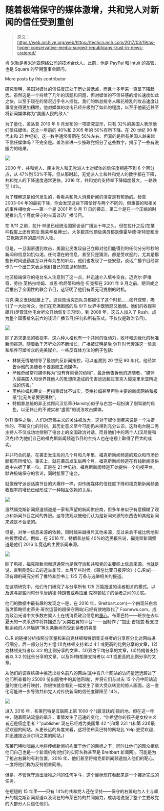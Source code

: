 # 随着极端保守的媒体激增，共和党人对新闻的信任受到重创 

> 原文：<https://web.archive.org/web/https://techcrunch.com/2017/03/19/as-hyper-conservative-media-surged-republicans-trust-in-news-cratered/>

肯·米勒是奥米迪亚网络公司的技术合伙人。此前，他是 PayPal 和 Intuit 的高管，也是 Square 的早期董事会顾问。

More posts by this contributor

研究表明，美国对媒体的信任度正处于历史最低点，而且十多年来一直呈下降趋势。虽然这是一个持续了几年的话题和问题，但对媒体的不信任感的增长速度如此之快，以至于现在的情况近乎令人担忧。我们的新总统令人眼花缭乱的攻击速度让事情变得更加糟糕，他对媒体的攻击已经升级到了如此的程度，以至于他最近甚至将新闻媒体称为“美国人民的敌人”

为了量化，盖洛普 2016 年 9 月发布的一项研究显示，只有 32%的美国人表示他们信任媒体。这比一年前的 40%和 2005 年的 50%有所下降。在 20 世纪 90 年代末和 21 世纪初，这一数字通常徘徊在 50%左右。但真的是所有美国人越来越不信任媒体吗？不完全是。盖洛普进一步按政党细分了这些数字，揭示了一些有说服力的结果。

![](img/36a40631f49eeb9f2ad33680fe0b7fd5.png)

2000 年，共和党人、民主党人和无党派人士对媒体的信任度相差不到 6 个百分点，从 47%到 53%不等。但从那时起，无党派人士和共和党人的数字都在下降，共和党人的下降速度通常更快。2016 年，共和党的支持率下降幅度最大，一路跌至 14%。

为了理解这是如何发生的，看看共和党人消费新闻的演变是有帮助的。检查 2003-04 年的最初下降，你会发现这些下降恰好与两个不同的，但重要的和相关的事件相吻合——第一个是 2001 年 9 月 11 日的袭击，第二个是在一个压缩的时期推出几个高度保守的长篇谈话广播节目。

在 9/11 之前，拉什·林堡已经统治国家谈话广播达十年之久。但在拉什之后(在某种程度上还有劳拉·施莱辛格博士)，大多数其他顶级演员都是像霍华德·斯特恩和唐·艾默斯这样的晨间秀人物。

但是，一旦国家遭到攻击，美国公民发现自己立即对他们能得到的任何分分秒秒的新闻和信息如饥似渴。任何潜在的信息，甚至只是猜测，都是受欢迎的，尤其是那些长时间通勤甚至以开车为生的听众。他们也发现了一些安慰，谈话广播节目经常作为一个出口来表达他们自己的意见和愤怒。

地区极端保守的电台名人注意到了这一点，并迅速介入填补空白。迈克尔·萨维奇、劳拉·英格拉哈姆、肖恩·哈尼蒂和格伦·贝克都在 2001 年 9 月之前、期间或之后推出了全国性的联合节目，这证明了他们有着无可挑剔的时机。

马克·莱文很快就跟上了。这些政治突击队员都抓住了这个时机……张开双臂，吸引了一大批听众，他们在充满困惑的后 9/11 世界中既愤怒又脆弱。他们的收视率飙升(尽管其他电台听众开始恢复旧习惯)，到 2008 年，这五人加入了 Rush，成为整个国家排名前六的谈话广播节目(任何和所有形式，不仅仅是政治节目)。

![](img/7f342d1c9fd8ce402032a6363725fe2b.png)

除了追求更高的收视率，这六种人格也有一个共同的驱动力，败坏和边缘化的标准新闻报道。随着数千万听众的不断增长，广播被证明是后 9/11 时代传递这一信息和培养可塑听众的完美媒介。一些反媒体方法的例子包括:

*   林堡无情地领导了最初的反新闻指控，可以追溯到 20 世纪 90 年代，他经常告诉他的追随者不要追随主流媒体。
*   萨维奇经常将媒体称为“没有脊梁骨的动物”，最近他告诉他的追随者，“媒体入侵美国人和世界其他人的思想所造成的伤害远远超过普京入侵克里米亚所造成的伤害。”
*   英格拉姆和莱文一再指责媒体不诚实，英格拉姆甚至声称主要的新闻网络和报纸“比无关紧要更糟糕”。
*   特朗普总统的非正式顾问汉尼蒂(Hannity)似乎与白宫一起扮演了副驾驶的角色，以无休止的不诚实和“虚假”的说法攻击媒体。

9/11 事件之后，人们对恐怖主义的关注被放大，这对于媒体消费来说是一个决定性的、不断变化的时刻，其历史意义至今可能仍未得到充分认识。这群电台脱口秀主持人不仅成功地控制了电台上的全国政治对话，而且他们中的两个人(汉尼提和贝克)作为他们自己的福克斯新闻频道节目的主持人也在电视上取得了巨大的成功。

并非巧合的是，在袭击发生后的几个月和几年里，福克斯新闻频道的观众和市场份额都有所增加。事实上，就在袭击发生后两个月，福克斯新闻频道在有线新闻提供商中占据了第一位。正是在 21 世纪初，福克斯新闻频道开始提供一个电视平台，默许极端保守的言论，同时接管了电台。

就像保守派谈话类节目的大爆炸一样，对传统媒体的信任度下降和福克斯新闻频道收视率的增长已经形成了一种相互依赖的关系。

![](img/daf853026220ad545230e73a1efb1b60.png)

虽然福克斯新闻频道频道是一家有声望的新闻供应商，但多年来似乎有意模糊了观点和新闻节目之间的界限。这导致观众被他们认为是新闻来源的东西告知其他新闻来源是不合法的。

但是，对单一信息来源的依赖，同时越来越排斥其他来源，反过来会不成比例地影响投票模式。例如，在 2016 年，特朗普总统 40%的选民报告说，福克斯新闻频道是他们 2016 年竞选的主要新闻来源。

![](img/9f4141caef0506bbfb523db9261ef0f4.png)

除了电视，福克斯新闻频道通常也是保守派和共和党的主要网上信息来源。也就是说，直到刚刚过去的选举季节。本月早些时候,《哥伦比亚日报评论》( CJR)的一项有趣的研究分析了推特和脸书上 125 万条与选举相关的报道。

在这项研究中，他们专门研究了与分享所有 125 万篇报道的读者相关的模式，以及这与那些同时分享唐纳德·特朗普或希拉里·克林顿帖子的读者之间的关联。

他们的数据中最有趣的发现之一是，在 2016 年，Breitbart.com(一个由现任白宫首席策略师史蒂夫·班农运营的超保守网站)已经有效地取代了 Foxnews.com，成为政治光谱中大多数右翼人士在线消费政治信息的[重心](https://web.archive.org/web/20221215152255/https://cdn.cjr.org/wp-content/uploads/2017/03/Facebook-Image-1.jpg)。布莱巴特——班农在去年夏天的一次采访中将其描述为“另类右翼的平台”——因制作了“加比·吉福兹:枪支控制运动的人体盾牌”等头条新闻而受到读者的喜爱

CJR 的链接分析按照分享量和来自克林顿和特朗普支持者的分享百分比对网站进行细分，后一部分分为五组:(1)克林顿支持者以 4:1 或更高的比例分享的文章，(2)克林顿支持者以 3:2 的比例分享的文章，(3)双方平均分享的文章，(4)特朗普支持者以 3:2 的比例分享的文章，以及(5)特朗普支持者以 4:1 或更高的比例分享的文章。

从他们的调查结果中挑选出排名前八的网站(其中有八个网站的访问量远远超过了他们所查看的 25000 份出版物中的其他网站)，并将它们与过去 15 个月中网站流量的变化进行映射，你很快就会看到一幅发生了重大受众转变的惊人画面。这一变化可能进一步导致共和党人对传统新闻的信任度骤降至 14%。

![](img/fef58a325501af0c7b629df44ec395df.png)

进入 2016 年，布莱巴特是互联网上第 1000 个^(最活跃的)目的地。但在这一年中，随着网站流量的飙升，事情发生了迅速的变化，“你希望你的孩子是女权主义者还是癌症患者？”publisher 现在已经成为美国第 42 ^(和第 231 ^(和第 231)最受欢迎的网站。从更长远的角度来看，这将使布莱巴特的网站比 Yelp 更受欢迎，并迅速接近沃尔玛之类的网站。)

布莱巴特咄咄逼人地将传统新闻机构置于他们的目标之下，同时让他们的观众相信他们自己也是一个新闻机构(他们的实际名称甚至是 Breitbart 新闻网)。可能是为了抢占右翼的有利位置，2016 年，他们甚至将福克斯新闻频道加入他们的靶心，一度将他们称为反特朗普网络。

但是，不管保守派出版物之间的任何争斗，这个目标现在看起来是一个接近完成的任务。

在短短的 15 年里——只有 14%的共和党人还在坚持——保守的右翼电台人士与飙升的福克斯新闻频道以及现在的布莱巴特的共同努力，成功地说服了整个主要政党的大部分人只信任他们。